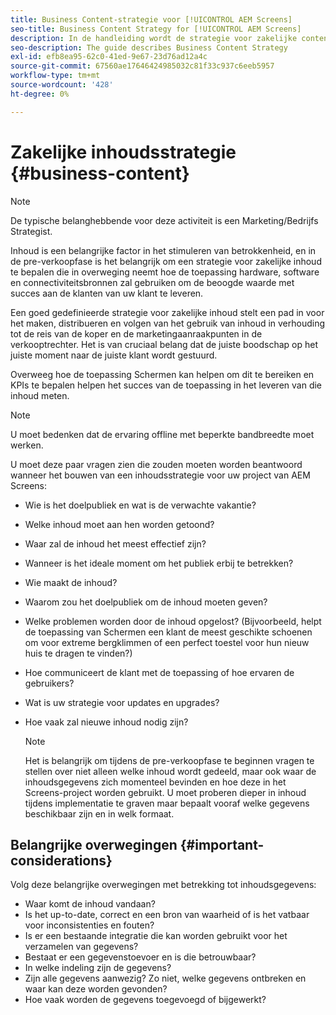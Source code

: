 ```yaml
---
title: Business Content-strategie voor [!UICONTROL AEM Screens]
seo-title: Business Content Strategy for [!UICONTROL AEM Screens]
description: In de handleiding wordt de strategie voor zakelijke content beschreven
seo-description: The guide describes Business Content Strategy
exl-id: efb8ea95-62c0-41ed-9e67-23d76ad12a4c
source-git-commit: 67560ae17646424985032c81f33c937c6eeb5957
workflow-type: tm+mt
source-wordcount: '428'
ht-degree: 0%

---
```


# Zakelijke inhoudsstrategie {#business-content}

>[!NOTE]
>
>De typische belanghebbende voor deze activiteit is een Marketing/Bedrijfs Strategist.

Inhoud is een belangrijke factor in het stimuleren van betrokkenheid, en in de pre-verkoopfase is het belangrijk om een strategie voor zakelijke inhoud te bepalen die in overweging neemt hoe de toepassing hardware, software en connectiviteitsbronnen zal gebruiken om de beoogde waarde met succes aan de klanten van uw klant te leveren.

Een goed gedefinieerde strategie voor zakelijke inhoud stelt een pad in voor het maken, distribueren en volgen van het gebruik van inhoud in verhouding tot de reis van de koper en de marketingaanraakpunten in de verkooptrechter. Het is van cruciaal belang dat de juiste boodschap op het juiste moment naar de juiste klant wordt gestuurd.

Overweeg hoe de toepassing Schermen kan helpen om dit te bereiken en KPIs te bepalen helpen het succes van de toepassing in het leveren van die inhoud meten.

>[!NOTE]
>
>U moet bedenken dat de ervaring offline met beperkte bandbreedte moet werken.

U moet deze paar vragen zien die zouden moeten worden beantwoord wanneer het bouwen van een inhoudsstrategie voor uw project van AEM Screens:

* Wie is het doelpubliek en wat is de verwachte vakantie?
* Welke inhoud moet aan hen worden getoond?
* Waar zal de inhoud het meest effectief zijn?
* Wanneer is het ideale moment om het publiek erbij te betrekken?
* Wie maakt de inhoud?
* Waarom zou het doelpubliek om de inhoud moeten geven?
* Welke problemen worden door de inhoud opgelost? (Bijvoorbeeld, helpt de toepassing van Schermen een klant de meest geschikte schoenen om voor extreme bergklimmen of een perfect toestel voor hun nieuw huis te dragen te vinden?)
* Hoe communiceert de klant met de toepassing of hoe ervaren de gebruikers?
* Wat is uw strategie voor updates en upgrades?
* Hoe vaak zal nieuwe inhoud nodig zijn?

  >[!NOTE]
  >
  >Het is belangrijk om tijdens de pre-verkoopfase te beginnen vragen te stellen over niet alleen welke inhoud wordt gedeeld, maar ook waar de inhoudsgegevens zich momenteel bevinden en hoe deze in het Screens-project worden gebruikt. U moet proberen dieper in inhoud tijdens implementatie te graven maar bepaalt vooraf welke gegevens beschikbaar zijn en in welk formaat.

## Belangrijke overwegingen {#important-considerations}

Volg deze belangrijke overwegingen met betrekking tot inhoudsgegevens:

* Waar komt de inhoud vandaan?
* Is het up-to-date, correct en een bron van waarheid of is het vatbaar voor inconsistenties en fouten?
* Is er een bestaande integratie die kan worden gebruikt voor het verzamelen van gegevens?
* Bestaat er een gegevenstoevoer en is die betrouwbaar?
* In welke indeling zijn de gegevens?
* Zijn alle gegevens aanwezig? Zo niet, welke gegevens ontbreken en waar kan deze worden gevonden?
* Hoe vaak worden de gegevens toegevoegd of bijgewerkt?
